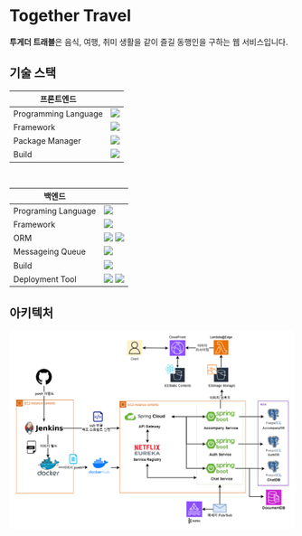 # Together Travel

**투게더 트래블**은
음식, 여행, 취미 생활을 같이 즐길 동행인을 구하는 웹 서비스입니다.



## 기술 스택
|프론트엔드||
|---|---|
|Programming Language|<img src="https://img.shields.io/badge/typescript-3178C6?style=for-the-badge&logo=typescript&logoColor=white">|
|Framework|<img src="https://img.shields.io/badge/react-61DAFB?style=for-the-badge&logo=react&logoColor=black">|
|Package Manager| <img src="https://img.shields.io/badge/yarn berry-2C8EBB?style=for-the-badge&logo=yarn&logoColor=white">|
|Build|<img src="https://img.shields.io/badge/vite-646CFF?style=for-the-badge&logo=vite&logoColor=white">|
<br />

|백엔드||
|---|---|
|Programing Language|<img src="https://img.shields.io/badge/Java-437291?style=for-the-badge&logo=openjdk&logoColor=white">|
|Framework|<img src="https://img.shields.io/badge/spring boot-6DB33F?style=for-the-badge&logo=springboot&logoColor=white">|
|ORM|<img src="https://img.shields.io/badge/JPA-59666C?style=for-the-badge&logo=hibernate&logoColor=white"> <img src="https://img.shields.io/badge/Query DSL-59666C?style=for-the-badge&logo=hibernate&logoColor=white">|
|Messageing Queue|<img src="https://img.shields.io/badge/kafka-231F20?style=for-the-badge&logo=apachekafka&logoColor=white">|
|Build|<img src="https://img.shields.io/badge/maven-C71A36?style=for-the-badge&logo=apachemaven&logoColor=white">
|Deployment Tool| <img src="https://img.shields.io/badge/docker-2496ED?style=for-the-badge&logo=docker&logoColor=white"> <img src="https://img.shields.io/badge/jenkins-D24939?style=for-the-badge&logo=jenkins&logoColor=white">|

## 아키텍처
![](./resources/architecture.png)
